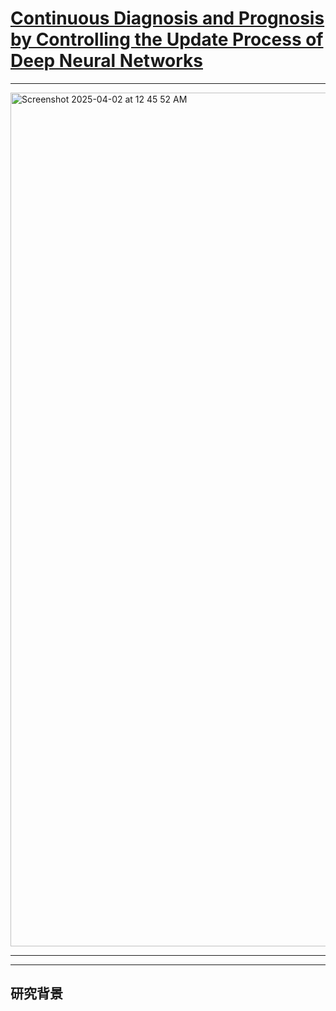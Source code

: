 
# [Continuous Diagnosis and Prognosis by Controlling the Update Process of Deep Neural Networks](https://arxiv.org/abs/2210.02719)

----

<img width="1366" alt="Screenshot 2025-04-02 at 12 45 52 AM" src="https://github.com/user-attachments/assets/890ace94-eb5d-417b-ad46-f1d0b3b0d70f" />

----



-----

## **研究背景**


